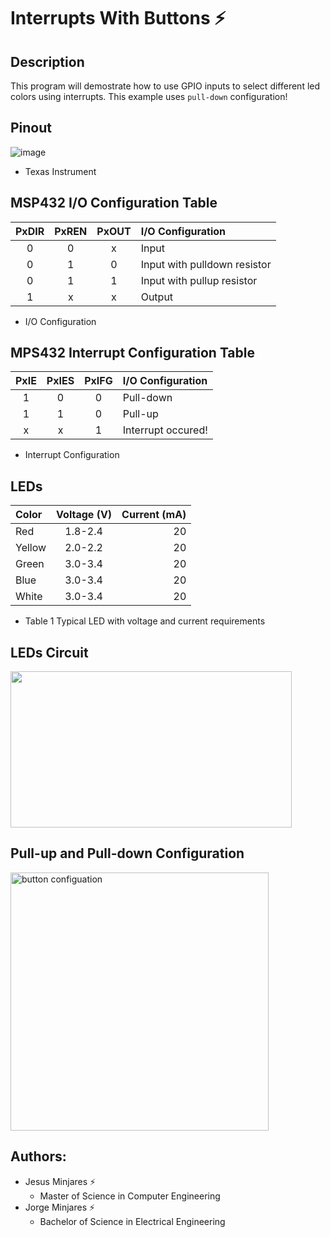 # **Interrupts With Buttons :zap:**

## Description
This program will demostrate how to use GPIO inputs to select different led colors using interrupts. This example uses `pull-down` configuration!

## Pinout
![image](https://user-images.githubusercontent.com/60948298/146273491-d2079ae0-385a-4f9a-ac03-24f95911efea.png)
- Texas Instrument

## MSP432 I/O Configuration Table 
| PxDIR | PxREN | PxOUT | I/O Configuration|
| :---: | :---: | :---: |     :---         |     
| 0     | 0     |  x    |  Input           |
| 0     | 1     |  0    |  Input with pulldown resistor  |
| 0     | 1     |  1    |  Input with pullup resistor |
| 1     | x     |  x    |  Output         |
  * I/O Configuration

## MPS432 Interrupt Configuration Table
| PxIE  | PxIES | PxIFG | I/O Configuration  |
| :---: | :---: | :---: |     :---           |     
| 1     | 0     |  0    |  Pull-down         |
| 1     | 1     |  0    |  Pull-up           |
| x     | x     |  1    | Interrupt occured! |
  * Interrupt Configuration

## LEDs 
| Color | Voltage (V) | Current (mA) |
|:---   | :---:       |     ---:     |
| Red   | 1.8-2.4     |      20      |
| Yellow| 2.0-2.2     |      20      |
| Green | 3.0-3.4     |      20      |
| Blue  | 3.0-3.4     |      20      | 
| White | 3.0-3.4     |      20      |
  * Table 1 Typical LED with voltage and current requirements
## LEDs Circuit
<img src="https://user-images.githubusercontent.com/60948298/146442932-b87b92c4-9241-40eb-b26e-057f261b8fbc.png" width="450" height="250">

## **Pull-up and Pull-down Configuration**

<img width="413" alt="button configuation" src="https://user-images.githubusercontent.com/60948298/144836131-96f04e0f-c7f7-443f-b35c-814fb9db4e29.png">

## Authors:
  - Jesus Minjares :zap:
    - Master of Science in Computer Engineering
  - Jorge Minjares :zap:
    - Bachelor of Science in Electrical Engineering
